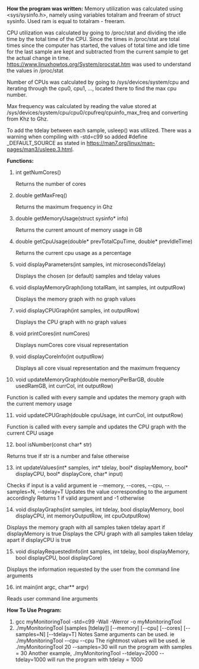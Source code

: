 __How the program was written:__
Memory utilization was calculated using <sys/sysinfo.h>, namely using variables totalram and freeram of struct sysinfo.
Used ram is equal to totalram - freeram. 

CPU utilization was calculated by going to /proc/stat and dividing the idle time by the total time of the CPU.
Since the times in /proc/stat are total times since the computer has started, the values of total time and idle time
for the last sample are kept and subtracted from the current sample to get the actual change in time.
https://www.linuxhowtos.org/System/procstat.htm was used to understand the values in /proc/stat

Number of CPUs was calculated by going to /sys/devices/system/cpu and iterating through the cpu0, cpu1, ..., 
located there to find the max cpu number.

Max frequency was calculated by reading the value stored at
/sys/devices/system/cpu/cpu0/cpufreq/cpuinfo_max_freq and converting from Khz to Ghz.

To add the tdelay between each sample, usleep() was utilized.
There was a warning when compiling with -std=c99 so added #define _DEFAULT_SOURCE
as stated in https://man7.org/linux/man-pages/man3/usleep.3.html.

__Functions:__
1. int getNumCores()

   Returns the number of cores
2. double getMaxFreq()

   Returns the maximum frequency in Ghz
3. double getMemoryUsage(struct sysinfo* info)

   Returns the current amount of memory usage in GB
4. double getCpuUsage(double* prevTotalCpuTime, double* prevIdleTime)

   Returns the current cpu usage as a percentage
5. void displayParameters(int samples, int microsecondsTdelay)

   Displays the chosen (or default) samples and tdelay values
6. void displayMemoryGraph(long totalRam, int samples, int outputRow)

   Displays the memory graph with no graph values
7. void displayCPUGraph(int samples, int outputRow)
   
   Displays the CPU graph with no graph values
8. void printCores(int numCores)
   
   Displays numCores core visual representation
9. void displayCoreInfo(int outputRow)
   
   Displays all core visual representation and the maximum frequency
10. void updateMemoryGraph(double memoryPerBarGB, double usedRamGB, int currCol, int outputRow)
   
   Function is called with every sample and updates the memory graph with the current memory usage
   
11. void updateCPUGraph(double cpuUsage, int currCol, int outputRow)
   
   Function is called with every sample and updates the CPU graph with the current CPU usage
   
12. bool isNumber(const char* str)
   
   Returns true if str is a number and false otherwise
   
13. int updateValues(int* samples, int* tdelay, bool* displayMemory, bool* displayCPU, bool* displayCore, char* input)
   
   Checks if input is a valid argument ie --memory, --cores, --cpu, --samples=N, --tdelay=T
   Updates the value corresponding to the argument accordingly
   Returns 1 if valid argument and -1 otherwise
   
14. void displayGraphs(int samples, int tdelay, bool displayMemory, bool displayCPU, int memoryOutputRow, int cpuOutputRow)
   
   Displays the memory graph with all samples taken tdelay apart if displayMemory is true
   Displays the CPU graph with all samples taken tdelay apart if displayCPU is true
   
15. void displayRequestedInfo(int samples, int tdelay, bool displayMemory, bool displayCPU, bool displayCore)
   
   Displays the information requested by the user from the command line arguments
   
16. int main(int argc, char** argv)
   
   Reads user command line arguments 



__How To Use Program:__
1. gcc myMonitoringTool -std=c99 -Wall -Werror -o myMonitoringTool
2. ./myMonitoringTool  [samples [tdelay]] [--memory] [--cpu] [--cores] [--samples=N] [--tdelay=T]
Notes
Same arguments can be used. ie ./myMonitoringTool --cpu --cpu
The rightmost values will be used. ie ./myMonitoringTool 20 --samples=30 will run the program with samples = 30
Another example, ./myMonitoringTool --tdelay=2000 --tdelay=1000 will run the program with tdelay = 1000
